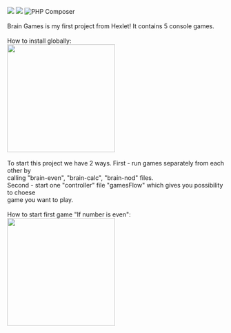 <a href="https://codeclimate.com/github/codeclimate/codeclimate/maintainability"><img src="https://api.codeclimate.com/v1/badges/a99a88d28ad37a79dbf6/maintainability" /></a>
<a href="https://codeclimate.com/github/codeclimate/codeclimate/test_coverage"><img src="https://api.codeclimate.com/v1/badges/a99a88d28ad37a79dbf6/test_coverage" /></a>
![PHP Composer](https://github.com/BotServicePro/php-project-lvl1/workflows/PHP%20Composer/badge.svg)
<br>
<br>
Brain Games is my first project from Hexlet! It contains 5 console games.
<br>
<br>
How to install globally:
<br>
<a href="https://asciinema.org/a/356947?autoplay=1"><img src="https://asciinema.org/a/356947.png" width="250"/></a>
<br>
<br>
To start this project we have 2 ways. First - run games separately from each other by 
<br>
calling "brain-even", "brain-calc", "brain-nod" files.
<br>
Second - start one "controller" file "gamesFlow" which gives you possibility to choese
<br>
game you want to play.
<br>
<br>
How to start first game "If number is even":
<br>
<a href="https://asciinema.org/a/357159?autoplay=1"><img src="https://asciinema.org/a/357159.png" width="250"/></a>

